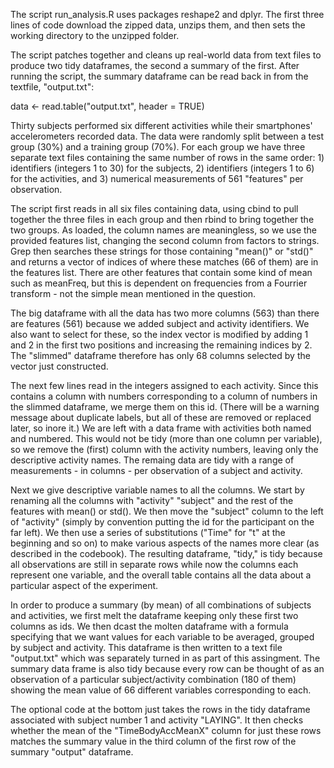 The script run_analysis.R uses packages reshape2 and dplyr.  The first three lines of code download the zipped data, unzips them, and then sets the working directory to the unzipped folder. 

The script patches together and cleans up real-world data from text files to produce two tidy dataframes, the second a summary of the first.  After running the script, the summary dataframe can be read back in from the textfile, "output.txt":

data <- read.table("output.txt", header = TRUE)

Thirty subjects performed six different activities while their smartphones' accelerometers recorded data.  The data were randomly split between a test group (30%) and a training group (70%).  For each group we have three separate text files containing the same number of rows in the same order: 1) identifiers (integers 1 to 30) for the subjects,  2) identifiers (integers 1 to 6) for the activities, and 3) numerical measurements of 561 "features" per observation.

The script first reads in all six files containing data, using cbind to pull together the three files in each group and then rbind to bring together the two groups. As loaded, the column names are meaningless, so we use the provided features list, changing the second column from factors to strings.  Grep then searches these strings for those containing "mean()" or "std()" and returns a vector of indices of where these matches (66 of them) are in the features list. There are other features that contain some kind of mean such as meanFreq, but this is dependent on frequencies from a Fourrier transform - not the simple mean mentioned in the question. 

The big dataframe with all the data has two more columns (563) than there are features (561) because we added subject and activity identifiers.  We also want to select for these, so the index vector is modified by adding  1 and 2 in the first two positions and increasing the remaining indices by 2.  The "slimmed" dataframe therefore has only 68 columns selected by the vector just constructed.

The next few lines read in the integers assigned to each activity.  Since this contains a column with numbers corresponding to a column of numbers in the slimmed dataframe, we merge them on this id.  (There will be a warning message about duplicate labels, but all of these are removed or replaced later, so inore it.)  We are left with a data frame with activities both named and numbered.  This would not be tidy (more than one column per variable), so we remove the (first) column with the activity numbers, leaving only the descriptive activity names. The remaing data are tidy with a range of measurements - in columns - per observation of a subject and activity.

Next we give descriptive variable names to all the columns.  We start by renaming all the columns with "activity" "subject" and the rest of the features with mean() or std().  We then move the "subject" column to the left of "activity" (simply by convention putting the id for the participant on the far left). We then use a series of substitutions ("Time" for "t" at the beginning and so on) to make various aspects of the names more clear (as described in the codebook).  The resulting dataframe, "tidy," is tidy because all observations are still in separate rows while now the columns each represent one variable, and the overall table contains all the data about a particular aspect of the experiment.

In order to produce a summary (by mean) of all combinations of subjects and activities, we first melt the dataframe keeping only these first two columns as ids.  We then dcast the molten dataframe with a formula specifying that we want values for each variable to be averaged, grouped by subject and activity.  This dataframe is then written to a text file "output.txt" which was separately turned in as part of this assingment.   The summary data frame is also tidy because every row can be thought of as an observation of a particular subject/activity combination (180 of them) showing the mean value of 66 different variables corresponding to each.

The optional code at the bottom just takes the rows in the tidy dataframe associated with subject number 1 and activity "LAYING".  It then checks whether the mean of the "TimeBodyAccMeanX" column for just these rows matches the summary value in the third column of the first row of the summary "output" dataframe.